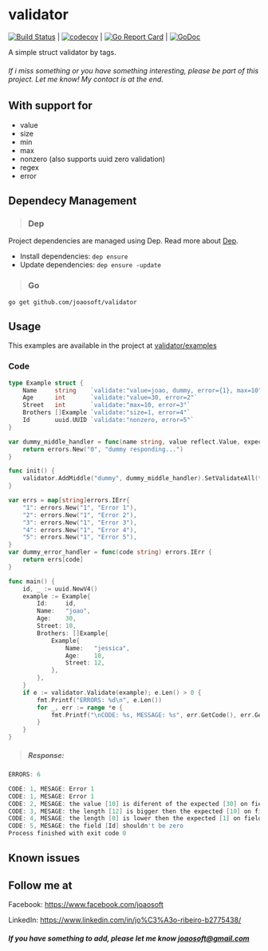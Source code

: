 # validator
[![Build Status](https://travis-ci.org/joaosoft/validator.svg?branch=master)](https://travis-ci.org/joaosoft/validator) | [![codecov](https://codecov.io/gh/joaosoft/validator/branch/master/graph/badge.svg)](https://codecov.io/gh/joaosoft/validator) | [![Go Report Card](https://goreportcard.com/badge/github.com/joaosoft/validator)](https://goreportcard.com/report/github.com/joaosoft/validator) | [![GoDoc](https://godoc.org/github.com/joaosoft/validator?status.svg)](https://godoc.org/github.com/joaosoft/validator)

A simple struct validator by tags.

###### If i miss something or you have something interesting, please be part of this project. Let me know! My contact is at the end.

## With support for
* value
* size
* min 
* max 
* nonzero (also supports uuid zero validation)
* regex
* error

## Dependecy Management 
>### Dep

Project dependencies are managed using Dep. Read more about [Dep](https://github.com/golang/dep).
* Install dependencies: `dep ensure`
* Update dependencies: `dep ensure -update`


>### Go
```
go get github.com/joaosoft/validator
```

## Usage 
This examples are available in the project at [validator/examples](https://github.com/joaosoft/validator/tree/master/examples)

### Code
```go
type Example struct {
	Name     string    `validate:"value=joao, dummy, error={1}, max=10"`
	Age      int       `validate:"value=30, error=2"`
	Street   int       `validate:"max=10, error=3"`
	Brothers []Example `validate:"size=1, error=4"`
	Id       uuid.UUID `validate:"nonzero, error=5"`
}

var dummy_middle_handler = func(name string, value reflect.Value, expected interface{}, err *errors.ListErr) errors.IErr {
	return errors.New("0", "dummy responding...")
}

func init() {
	validator.AddMiddle("dummy", dummy_middle_handler).SetValidateAll(true).SetErrorCodeHandler(dummy_error_handler)
}

var errs = map[string]errors.IErr{
	"1": errors.New("1", "Error 1"),
	"2": errors.New("1", "Error 2"),
	"3": errors.New("1", "Error 3"),
	"4": errors.New("1", "Error 4"),
	"5": errors.New("1", "Error 5"),
}
var dummy_error_handler = func(code string) errors.IErr {
	return errs[code]
}

func main() {
	id, _ := uuid.NewV4()
	example := Example{
		Id:     id,
		Name:   "joao",
		Age:    30,
		Street: 10,
		Brothers: []Example{
			Example{
				Name:   "jessica",
				Age:    10,
				Street: 12,
			},
		},
	}
	if e := validator.Validate(example); e.Len() > 0 {
		fmt.Printf("ERRORS: %d\n", e.Len())
		for _, err := range *e {
			fmt.Printf("\nCODE: %s, MESSAGE: %s", err.GetCode(), err.GetError())
		}
	}
}
```

> ##### Response:
```go
ERRORS: 6

CODE: 1, MESAGE: Error 1
CODE: 1, MESAGE: Error 1
CODE: 2, MESAGE: the value [10] is diferent of the expected [30] on field [Age]
CODE: 3, MESAGE: the length [12] is bigger then the expected [10] on field [Street]
CODE: 4, MESAGE: the length [0] is lower then the expected [1] on field [Brothers]
CODE: 5, MESAGE: the field [Id] shouldn't be zero
Process finished with exit code 0

```

## Known issues

## Follow me at
Facebook: https://www.facebook.com/joaosoft

LinkedIn: https://www.linkedin.com/in/jo%C3%A3o-ribeiro-b2775438/

##### If you have something to add, please let me know joaosoft@gmail.com

